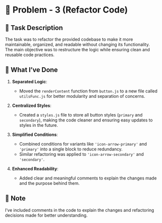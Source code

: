# 🌟 Problem - 3 (Refactor Code)

## 📝 Task Description
The task was to refactor the provided codebase to make it more maintainable, organized, and readable without changing its functionality. The main objective was to restructure the logic while ensuring clean and reusable code practices.

## 🔧 What I’ve Done
1. **Separated Logic**: 
   - Moved the `renderContent` function from `button.js` to a new file called `utilsFunc.js` for better modularity and separation of concerns.

2. **Centralized Styles**:
   - Created a `styles.js` file to store all button styles (`primary` and `secondary`), making the code cleaner and ensuring easy updates to styles in the future.

3. **Simplified Conditions**:
   - Combined conditions for variants like `'icon-arrow-primary'` and `'primary'` into a single block to reduce redundancy.
   - Similar refactoring was applied to `'icon-arrow-secondary'` and `'secondary'`.

4. **Enhanced Readability**:
   - Added clear and meaningful comments to explain the changes made and the purpose behind them.

## 📌 Note
I’ve included comments in the code to explain the changes and refactoring decisions made for better understanding.



